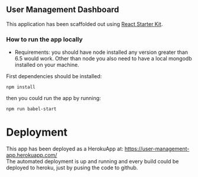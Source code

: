 ## User Management Dashboard

This application has been scaffolded out using [React Starter Kit](https://github.com/kriasoft/react-starter-kit).

### How to run the app locally

- Requirements: you should have node installed any version greater than 6.5 would work. Other than node you also need to have a local mongodb installed on your machine.

First dependencies should be installed:

```
npm install
```

then you could run the app by running:

```
npm run babel-start
```

# Deployment

This app has been deployed as a HerokuApp at: https://user-management-app.herokuapp.com/   
The automated deployment is up and running and every build could be deployed to heroku, just by pusing the code to github.
